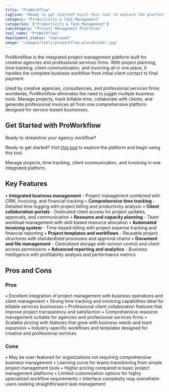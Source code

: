 ```yaml
---
title: "ProWorkflow"
tagline: "Ready to get started? Visit this tool to explore the platform and begin using..."
category: "Productivity & Task Management"
categories: ["Productivity & Task Management"]
subcategory: "Project Management Platforms"
tool_name: "ProWorkflow"
deployment_status: "deployed"
image: "/images/tools/proworkflow-placeholder.jpg"
---
```

ProWorkflow is the integrated project management platform built for creative agencies and professional services firms. With project planning, time tracking, client communication, and invoicing all in one place, it handles the complete business workflow from initial client contact to final payment.

Used by creative agencies, consultancies, and professional services firms worldwide, ProWorkflow eliminates the need to juggle multiple business tools. Manage projects, track billable time, collaborate with clients, and generate professional invoices all from one comprehensive platform designed for service-based businesses.

## Get Started with ProWorkflow

Ready to streamline your agency workflow?

Ready to get started? Visit [this tool](https://www.proworkflow.com) to explore the platform and begin using this tool.

Manage projects, time tracking, client communication, and invoicing in one integrated platform.

## Key Features

• **Integrated business management** - Project management combined with CRM, invoicing, and financial tracking
• **Comprehensive time tracking** - Detailed time logging with project billing and productivity analysis
• **Client collaboration portals** - Dedicated client access for project updates, approvals, and communication
• **Resource and capacity planning** - Team workload management with skill-based resource allocation
• **Automated invoicing system** - Time-based billing with project expense tracking and financial reporting
• **Project templates and workflows** - Reusable project structures with standardized processes and approval chains
• **Document and file management** - Centralized storage with version control and client access permissions
• **Advanced reporting and analytics** - Business intelligence with profitability analysis and performance metrics

## Pros and Cons

### Pros
• Excellent integration of project management with business operations and client management
• Strong time tracking and invoicing capabilities ideal for billable services businesses
• Professional client collaboration features that improve project transparency and satisfaction
• Comprehensive resource management suitable for agencies and professional services firms
• Scalable pricing with features that grow with business needs and team expansion
• Industry-specific workflows and templates designed for creative and professional services

### Cons
• May be over-featured for organizations not requiring comprehensive business management
• Learning curve for teams transitioning from simple project management tools
• Higher pricing compared to basic project management platforms
• Limited customization options for highly specialized workflow requirements
• Interface complexity may overwhelm users seeking straightforward task management